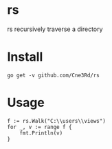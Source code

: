 # rs
rs recursively traverse a directory

# Install 
```
go get -v github.com/Cne3Rd/rs
```

# Usage

```
f := rs.Walk("C:\\users\\views")
for _, v := range f {
    fmt.Println(v)
}

```

